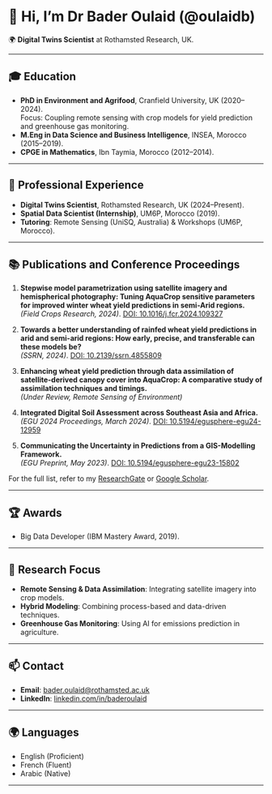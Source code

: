 # 👋 Hi, I’m Dr Bader Oulaid (@oulaidb)

🌍 **Digital Twins Scientist** at Rothamsted Research, UK.  

---

## 🎓 **Education**
- **PhD in Environment and Agrifood**, Cranfield University, UK (2020–2024).  
  Focus: Coupling remote sensing with crop models for yield prediction and greenhouse gas monitoring.  
- **M.Eng in Data Science and Business Intelligence**, INSEA, Morocco (2015–2019).  
- **CPGE in Mathematics**, Ibn Taymia, Morocco (2012–2014).  

---

## 💼 **Professional Experience**
- **Digital Twins Scientist**, Rothamsted Research, UK (2024–Present).  
- **Spatial Data Scientist (Internship)**, UM6P, Morocco (2019).  
- **Tutoring**: Remote Sensing (UniSQ, Australia) & Workshops (UM6P, Morocco).  

---

## 📚 **Publications and Conference Proceedings**
1. **Stepwise model parametrization using satellite imagery and hemispherical photography: Tuning AquaCrop sensitive parameters for improved winter wheat yield predictions in semi-Arid regions.**  
   *(Field Crops Research, 2024)*. [DOI: 10.1016/j.fcr.2024.109327](https://doi.org/10.1016/j.fcr.2024.109327)  

2. **Towards a better understanding of rainfed wheat yield predictions in arid and semi-arid regions: How early, precise, and transferable can these models be?**  
   *(SSRN, 2024)*. [DOI: 10.2139/ssrn.4855809](https://doi.org/10.2139/ssrn.4855809)  

3. **Enhancing wheat yield prediction through data assimilation of satellite-derived canopy cover into AquaCrop: A comparative study of assimilation techniques and timings.**  
   *(Under Review, Remote Sensing of Environment)*  

4. **Integrated Digital Soil Assessment across Southeast Asia and Africa.**  
   *(EGU 2024 Proceedings, March 2024)*. [DOI: 10.5194/egusphere-egu24-12959](https://doi.org/10.5194/egusphere-egu24-12959)  

5. **Communicating the Uncertainty in Predictions from a GIS-Modelling Framework.**  
   *(EGU Preprint, May 2023)*. [DOI: 10.5194/egusphere-egu23-15802](https://doi.org/10.5194/egusphere-egu23-15802)  

For the full list, refer to my [ResearchGate](https://www.researchgate.net/) or [Google Scholar](https://scholar.google.com/).

---

## 🏆 **Awards**
- Big Data Developer (IBM Mastery Award, 2019).  

---

## 🌟 **Research Focus**
- **Remote Sensing & Data Assimilation**: Integrating satellite imagery into crop models.  
- **Hybrid Modeling**: Combining process-based and data-driven techniques.  
- **Greenhouse Gas Monitoring**: Using AI for emissions prediction in agriculture.  

---

## 📫 **Contact**
- **Email**: [bader.oulaid@rothamsted.ac.uk](mailto:bader.oulaid@rothamsted.ac.uk)  
- **LinkedIn**: [linkedin.com/in/baderoulaid](https://linkedin.com/in/baderoulaid)  

---

## 🌍 **Languages**
- English (Proficient)  
- French (Fluent)  
- Arabic (Native)  

---

<!---
oulaidb/oulaidb is a ✨ special ✨
